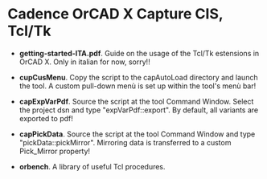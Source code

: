 # Cadence OrCAD X Capture CIS, Tcl/Tk  

- **getting-started-ITA.pdf**. Guide on the usage of the Tcl/Tk estensions in OrCAD X. Only in italian for now, sorry!!

- **cupCusMenu**. Copy the script to the capAutoLoad directory and launch the tool. A custom pull-down menù is set up within the tool's menù bar!
   
- **capExpVarPdf**. Source the script at the tool Command Window. Select the project dsn and type "expVarPdf::export". By default, all variants are exported to pdf!

- **capPickData**. Source the script at the tool Command Window and type "pickData::pickMirror". Mirroring data is transferred to a custom Pick_Mirror property!

- **orbench**. A library of useful Tcl procedures. 
